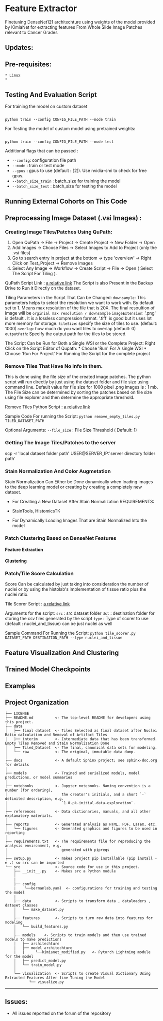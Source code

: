 Feature Extractor
==============================

Finetuning DenseNet121 architechture using weights of the model provided by KimiaNet for extracting features From Whole Slide Image Patches relevant to Cancer Grades

## Updates:

## Pre-requisites:
    * Linux
    * 

## Testing And Evaluation Script

For training the model on custom dataset
```shell

python train --config CONFIG_FILE_PATH --mode train

```

For Testing the model of custom model using pretrained weights:

```shell

python train --config CONFIG_FILE_PATH --mode test
```

Additional flags that can be passed :
* `--config`: configuration file path
* `--mode` : train or test mode
* `--gpus` : gpus to use (default : [2]). Use nvidia-smi to check for free gpus.
* `--batch_size_train` : batch_size for training the model
* `--batch_size_test`
: batch_size for testing the model

## Running External Cohorts on This Code

## Preprocessing Image Dataset (.vsi Images) :

### Creating Image Tiles/Patches Using QuPath:
1. Open QuPath -> File -> Project -> Create Project -> New Folder -> Open
2. Add Images -> Choose Files -> Select Images to Add to Project (only the .vsi files)
3. Go to search entry in project at the bottom -> type 'overview' -> Right Click on Test_Project -> Remove Images
4. Select Any Image -> Workflow -> Create Script -> File -> Open  ( Select The Script For Tiling ).

QuPath Script Link : [a relative link](/src/data/data_preprocessing/Tile_Exporter.groovy)
The Script is also Present in the Backup Drive to Run it Directly on the dataset.

Tiling Parameters in the Script That Can be Changed: 
`downsample`: This parameters helps to select the resolution we want to work with. By default set to 1. Means max resolution of the file that is 20X. The final resoultion of image will be `orginial max resolution / downsample`
`imageExtension`: '.png' is default . It is a lossless compression format. '.tiff' is good but it uses lot more memory for storage.
`tileSize`: specify the size of tiles to use. (default: 1000)
`overlap`: how much do you want tiles to overlap (default: 0)
`outputPath`: Specify the output path for the tiles to be stored.


The Script Can be Run for Both a Single WSI or the Complete Project:
Right Click on the Script Editor of Qupath: * Choose 'Run' For A single WSI
                                            * Choose 'Run For Project' For Running the Script for the complete project


### Remove Tiles That Have No info in them.
This is done using the file size of the created image patches. The python script will run directly by just using the dataset folder and file size using command line.
Default value for file size for 1000 pixel .png images is : 1 mb.
The File Size can be determined by sorting the patches based on file size using file explorer and then determine the appropriate threshold.

Remove Tiles Python Script : [a relative link](/data/Code/kimianet_feature_extractor/src/data/data_preprocessing/remove_empty_tiles.py)

Sample Code For running the Script:
`python remove_empty_tiles.py TILED_DATASET_PATH `

Optional Arguments:
`--file_size` : File Size Threshold ( Default: 1)

### Getting The Image Tiles/Patches to the server

scp -r 'local dataset folder path' USER@SERVER_IP:'server directory folder path'

### Stain Normalization And Color Augmetation
Stain Normalization Can Either be Done dynamically when loading images to the deep learning model or creating by creating a completely new dataset.

* For Creating a New Dataset After Stain Normalization
REQUIREMENTS:
 * StainTools, HistomicsTK

* For Dynamically Loading Images That are Stain Normalized Into the model

### Patch Clustering Based on DenseNet Features

#### Feature Extraction

#### Clustering

### Patch/Tile Score Calculation 
Score Can be calculated by just taking into consideration the number of nuclei or by using the histolab's implementation of tissue ratio plus the nuclei ratio.

Tile Scorer Script : [a relative link](/kimianet_feature_extractor/src/data/data_preprocessing/tile_scorer.py)

Arguments for the script:
`src` : src dataset folder
`dst` : destination folder for storing the csv files generated by the script
`type` : Type of scorer to use (default : nuclei_and_tissue) can be just nuclei as well

Sample Command For Running the Script:
`python tile_scorer.py DATASET_PATH DESTINATION_PATH --type nuclei_and_tissue`

## Feature Visualization And Clustering

## Trained Model Checkpoints

## Examples

Project Organization
------------

    ├── LICENSE
    ├── README.md          <- The top-level README for developers using this project.
    ├── data
    │   ├── final dataset  <- Tiles Selected as final dataset after Nuclei Ratio calculation and Removal of Artifact Tiles
    │   ├── interim        <- Intermediate data that has been transformed. Empty Tiles Removed and Stain Normalization Done
    │   ├── Tiled_Dataset  <- The final, canonical data sets for modeling.
    │   └── raw            <- The original, immutable data dump.
    │
    ├── docs               <- A default Sphinx project; see sphinx-doc.org for details
    │
    ├── models             <- Trained and serialized models, model predictions, or model summaries
    │
    ├── notebooks          <- Jupyter notebooks. Naming convention is a number (for ordering),
    │                         the creator's initials, and a short `-` delimited description, e.g.
    │                         `1.0-pk-initial-data-exploration`.
    │
    ├── references         <- Data dictionaries, manuals, and all other explanatory materials.
    │
    ├── reports            <- Generated analysis as HTML, PDF, LaTeX, etc.
    │   └── figures        <- Generated graphics and figures to be used in reporting
    │
    ├── requirements.txt   <- The requirements file for reproducing the analysis environment, e.g.
    │                         generated with pipreqs
    │
    ├── setup.py           <- makes project pip installable (pip install -e .) so src can be imported
    └── src                <- Source code for use in this project.
        ├── __init__.py    <- Makes src a Python module
        │
        |
        ├── config
        |    └──bermanlab.yaml  <- configurations for training and testing the model
        |
        ├── data           <- Scripts to transform data , dataloaders , dataset classes
        │   └── make_dataset.py
        │
        ├── features       <- Scripts to turn raw data into features for modeling
        │   └── build_features.py
        │
        ├── models    <- Scripts to train models and then use trained models to make predictions
        │   ├── architechture
        |   ├── model architechture
        |   |     └──kimianet_modified.py   <- Pytorch Lightning module for the model
        │   ├── predict_model.py
        │   └── train_model.py
        │
        └── visualization  <- Scripts to create Visual Dictionary Using Extracted Features After fine Tuning the Model
               └── visualize.py

            

--------


## Issues:
- All issues reported on the forum of the repository
